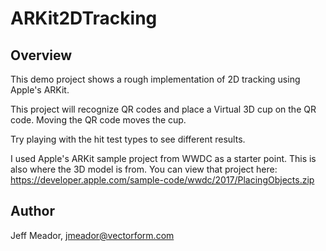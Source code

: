 # ARKit2DTracking


## Overview

This demo project shows a rough implementation of 2D tracking using Apple's ARKit. 

This project will recognize QR codes and place a Virtual 3D cup on the QR code. Moving the QR code moves the cup.

Try playing with the hit test types to see different results.

I used Apple's ARKit sample project from WWDC as a starter point. This is also where the 3D model is from. You can view that project here: https://developer.apple.com/sample-code/wwdc/2017/PlacingObjects.zip

## Author
Jeff Meador, jmeador@vectorform.com
